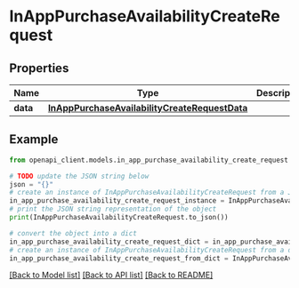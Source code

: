 # InAppPurchaseAvailabilityCreateRequest


## Properties

Name | Type | Description | Notes
------------ | ------------- | ------------- | -------------
**data** | [**InAppPurchaseAvailabilityCreateRequestData**](InAppPurchaseAvailabilityCreateRequestData.md) |  | 

## Example

```python
from openapi_client.models.in_app_purchase_availability_create_request import InAppPurchaseAvailabilityCreateRequest

# TODO update the JSON string below
json = "{}"
# create an instance of InAppPurchaseAvailabilityCreateRequest from a JSON string
in_app_purchase_availability_create_request_instance = InAppPurchaseAvailabilityCreateRequest.from_json(json)
# print the JSON string representation of the object
print(InAppPurchaseAvailabilityCreateRequest.to_json())

# convert the object into a dict
in_app_purchase_availability_create_request_dict = in_app_purchase_availability_create_request_instance.to_dict()
# create an instance of InAppPurchaseAvailabilityCreateRequest from a dict
in_app_purchase_availability_create_request_from_dict = InAppPurchaseAvailabilityCreateRequest.from_dict(in_app_purchase_availability_create_request_dict)
```
[[Back to Model list]](../README.md#documentation-for-models) [[Back to API list]](../README.md#documentation-for-api-endpoints) [[Back to README]](../README.md)


